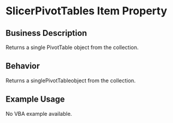# SlicerPivotTables Item Property

## Business Description
Returns a single PivotTable object from the collection.

## Behavior
Returns a singlePivotTableobject from the collection.

## Example Usage
No VBA example available.